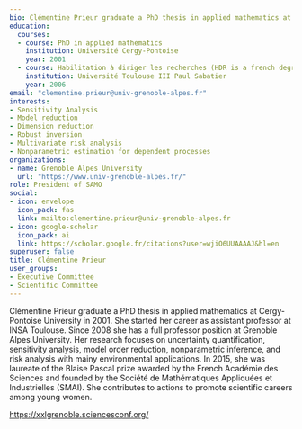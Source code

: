 ```yaml
---
bio: Clémentine Prieur graduate a PhD thesis in applied mathematics at Cergy-Pontoise University in 2001. She started her career as assistant professor at INSA Toulouse. Since 2008 she has a full professor position at Grenoble Alpes University.
education:
  courses:
  - course: PhD in applied mathematics
    institution: Université Cergy-Pontoise
    year: 2001
  - course: Habilitation à diriger les recherches (HDR is a french degree which accredits to supervise alsone PhD students and allows to run for positions of professor in universities)
    institution: Université Toulouse III Paul Sabatier
    year: 2006
email: "clementine.prieur@univ-grenoble-alpes.fr"
interests:
- Sensitivity Analysis
- Model reduction
- Dimension reduction
- Robust inversion
- Multivariate risk analysis
- Nonparametric estimation for dependent processes
organizations:
- name: Grenoble Alpes University
  url: "https://www.univ-grenoble-alpes.fr/"
role: President of SAMO
social:
- icon: envelope
  icon_pack: fas
  link: mailto:clementine.prieur@univ-grenoble-alpes.fr
- icon: google-scholar
  icon_pack: ai
  link: https://scholar.google.fr/citations?user=wjiO6UUAAAAJ&hl=en
superuser: false
title: Clémentine Prieur
user_groups:
- Executive Committee
- Scientific Committee
---
```


Clémentine Prieur graduate a PhD thesis in applied mathematics at Cergy-Pontoise University in 2001. She started her career as assistant professor at INSA Toulouse. Since 2008 she has a full professor position at Grenoble Alpes University. Her research focuses on uncertainty quantification, sensitivity analysis, model order reduction, nonparametric inference, and risk analysis with mainy environmental applications. In 2015, she was laureate of the Blaise Pascal prize awarded by the French Académie des Sciences and founded by the Société
de Mathématiques Appliquées et Industrielles (SMAI). She contributes to actions to promote scientific careers among young women.

https://xxlgrenoble.sciencesconf.org/
